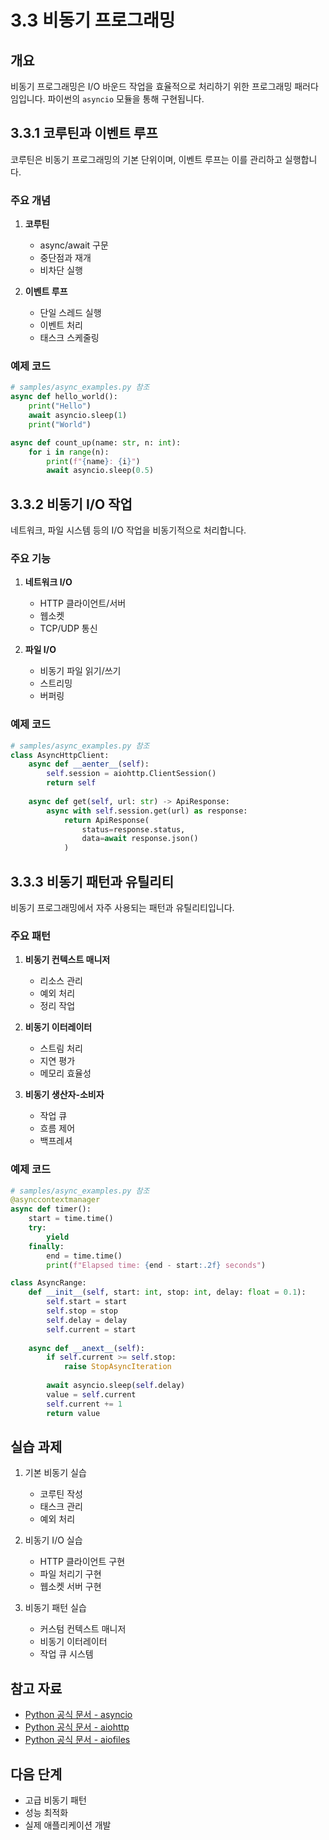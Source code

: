 # 3.3 비동기 프로그래밍

## 개요
비동기 프로그래밍은 I/O 바운드 작업을 효율적으로 처리하기 위한 프로그래밍 패러다임입니다. 파이썬의 `asyncio` 모듈을 통해 구현됩니다.

## 3.3.1 코루틴과 이벤트 루프

코루틴은 비동기 프로그래밍의 기본 단위이며, 이벤트 루프는 이를 관리하고 실행합니다.

### 주요 개념

1. **코루틴**
   - async/await 구문
   - 중단점과 재개
   - 비차단 실행

2. **이벤트 루프**
   - 단일 스레드 실행
   - 이벤트 처리
   - 태스크 스케줄링

### 예제 코드
```python
# samples/async_examples.py 참조
async def hello_world():
    print("Hello")
    await asyncio.sleep(1)
    print("World")

async def count_up(name: str, n: int):
    for i in range(n):
        print(f"{name}: {i}")
        await asyncio.sleep(0.5)
```

## 3.3.2 비동기 I/O 작업

네트워크, 파일 시스템 등의 I/O 작업을 비동기적으로 처리합니다.

### 주요 기능

1. **네트워크 I/O**
   - HTTP 클라이언트/서버
   - 웹소켓
   - TCP/UDP 통신

2. **파일 I/O**
   - 비동기 파일 읽기/쓰기
   - 스트리밍
   - 버퍼링

### 예제 코드
```python
# samples/async_examples.py 참조
class AsyncHttpClient:
    async def __aenter__(self):
        self.session = aiohttp.ClientSession()
        return self
    
    async def get(self, url: str) -> ApiResponse:
        async with self.session.get(url) as response:
            return ApiResponse(
                status=response.status,
                data=await response.json()
            )
```

## 3.3.3 비동기 패턴과 유틸리티

비동기 프로그래밍에서 자주 사용되는 패턴과 유틸리티입니다.

### 주요 패턴

1. **비동기 컨텍스트 매니저**
   - 리소스 관리
   - 예외 처리
   - 정리 작업

2. **비동기 이터레이터**
   - 스트림 처리
   - 지연 평가
   - 메모리 효율성

3. **비동기 생산자-소비자**
   - 작업 큐
   - 흐름 제어
   - 백프레셔

### 예제 코드
```python
# samples/async_examples.py 참조
@asynccontextmanager
async def timer():
    start = time.time()
    try:
        yield
    finally:
        end = time.time()
        print(f"Elapsed time: {end - start:.2f} seconds")

class AsyncRange:
    def __init__(self, start: int, stop: int, delay: float = 0.1):
        self.start = start
        self.stop = stop
        self.delay = delay
        self.current = start
    
    async def __anext__(self):
        if self.current >= self.stop:
            raise StopAsyncIteration
        
        await asyncio.sleep(self.delay)
        value = self.current
        self.current += 1
        return value
```

## 실습 과제

1. 기본 비동기 실습
   - 코루틴 작성
   - 태스크 관리
   - 예외 처리

2. 비동기 I/O 실습
   - HTTP 클라이언트 구현
   - 파일 처리기 구현
   - 웹소켓 서버 구현

3. 비동기 패턴 실습
   - 커스텀 컨텍스트 매니저
   - 비동기 이터레이터
   - 작업 큐 시스템

## 참고 자료
- [Python 공식 문서 - asyncio](https://docs.python.org/3/library/asyncio.html)
- [Python 공식 문서 - aiohttp](https://docs.aiohttp.org/en/stable/)
- [Python 공식 문서 - aiofiles](https://github.com/Tinche/aiofiles)

## 다음 단계
- 고급 비동기 패턴
- 성능 최적화
- 실제 애플리케이션 개발
